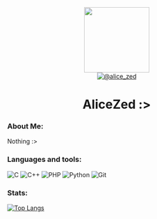 <div id="header" align="center">
  <img src="https://media.moddb.com/images/groups/1/1/84/wGPCRb1.gif" width="150">
</div>
<div align="center">
  <a href="https://t.me/alice_zed">
    <img src="https://img.shields.io/badge/@alice__zed-9f3ed5?style=for-the-badge&logo=telegram&logoColor=white" alt="@alice_zed">
  </a>
</div>
<h1 align="center"><b>AliceZed :></b></h1>


<h3>About Me:</h3>

Nothing :>

<h3>Languages and tools:</h3>
<div>
  <img src="https://img.shields.io/badge/C-7109AA?style=for-the-badge&logo=c&logoColor=white&" alt="C">
  <img src="https://img.shields.io/badge/C++-7109AA?style=for-the-badge&logo=cplusplus&logoColor=white" alt="C++">
  <img src="https://img.shields.io/badge/PHP-7109AA?style=for-the-badge&logo=php&logoColor=white" alt="PHP">
  <img src="https://img.shields.io/badge/Python-7109AA?style=for-the-badge&logo=python&logoColor=white" alt="Python">
  <img src="https://img.shields.io/badge/GIT-7109AA?style=for-the-badge&logo=git&logoColor=white" alt="Git">
</div>

<h3>Stats:</h3>

[![Top Langs](https://github-readme-stats.vercel.app/api/top-langs/?username=AliceZed8&layout=compact&theme=vision-friendly-dark)](https://github.com/anuraghazra/github-readme-stats)




<!--
**AliceZed8/AliceZed8** is a ✨ _special_ ✨ repository because its `README.md` (this file) appears on your GitHub profile.

Here are some ideas to get you started:

- 🔭 I’m currently working on ...
- 🌱 I’m currently learning ...
- 👯 I’m looking to collaborate on ...
- 🤔 I’m looking for help with ...
- 💬 Ask me about ...
- 📫 How to reach me: ...
- 😄 Pronouns: ...
- ⚡ Fun fact: ...
-->
